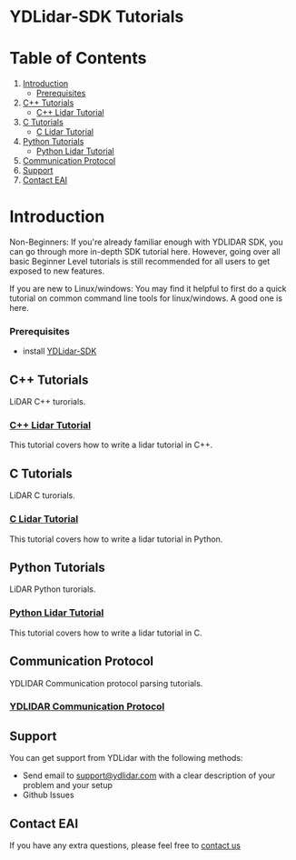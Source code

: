 # YDLidar-SDK Tutorials

# Table of Contents

1. [Introduction](#introduction)
    - [Prerequisites](#prerequisites)
2. [C++ Tutorials](#c++-tutorials)
    - [C++ Lidar Tutorial](#c++-lidar-tutorial)
3. [C Tutorials](#c-tutorials)
    - [C Lidar Tutorial](#c-lidar-tutorial)
4. [Python Tutorials](#python-tutorials)
    - [Python Lidar Tutorial](#python-lidar-tutorial)
5. [Communication Protocol](#communication-protocol)
6. [Support](#support)
7. [Contact EAI](#contact-eai)

# Introduction

Non-Beginners: If you're already familiar enough with YDLIDAR SDK, you can go through more in-depth SDK tutorial here. However, going over all basic Beginner Level tutorials is still recommended for all users to get exposed to new features.

If you are new to Linux/windows: You may find it helpful to first do a quick tutorial on common command line tools for linux/windows. A good one is here. 


### Prerequisites
* install [YDLidar-SDK](https://github.com/YDLIDAR/YDLidar-SDK)

## C++ Tutorials
LiDAR C++ turorials.
### [C++ Lidar Tutorial](cpp_tutorials/lidar_tutorial/writing_lidar_tutorial_c++.md)
This tutorial covers how to write a lidar tutorial in C++. 
## C Tutorials
LiDAR C turorials.
### [C Lidar Tutorial](c_tutorials/lidar_tutorial/writing_lidar_tutorial_c.md)
This tutorial covers how to write a lidar tutorial in Python. 
## Python Tutorials
LiDAR Python turorials.
### [Python Lidar Tutorial](python_tutorials/lidar_tutorial/writing_lidar_tutorial_python.md)
This tutorial covers how to write a lidar tutorial in C. 
## Communication Protocol
YDLIDAR Communication protocol parsing tutorials.
### [YDLIDAR Communication Protocol](CommunicationProtocol/README.md)

## Support

You can get support from YDLidar with the following methods:
* Send email to support@ydlidar.com with a clear description of your problem and your setup
* Github Issues

## Contact EAI

If you have any extra questions, please feel free to [contact us](http://www.ydlidar.cn/cn/contact)
